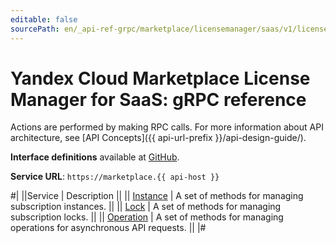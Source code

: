 ```yaml
---
editable: false
sourcePath: en/_api-ref-grpc/marketplace/licensemanager/saas/v1/license-manager/saas/api-ref/grpc/index.md
---
```


# Yandex Cloud Marketplace License Manager for SaaS: gRPC reference

Actions are performed by making RPC calls. For more information about API architecture, see [API Concepts]({{ api-url-prefix }}/api-design-guide/).

**Interface definitions** available at [GitHub](https://github.com/yandex-cloud/cloudapi/tree/master/yandex/cloud/marketplace/licensemanager/saas/v1).

**Service URL**: `https://marketplace.{{ api-host }}`

#|
||Service | Description ||
|| [Instance](Instance/index.md) | A set of methods for managing subscription instances. ||
|| [Lock](Lock/index.md) | A set of methods for managing subscription locks. ||
|| [Operation](Operation/index.md) | A set of methods for managing operations for asynchronous API requests. ||
|#